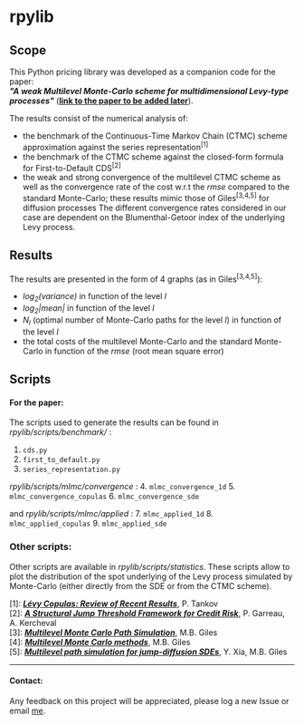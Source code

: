 # rpylib

## Scope

This Python pricing library was developed as a companion code for the paper:  
**_"A weak Multilevel Monte-Carlo scheme for multidimensional Levy-type processes"_** 
([**link to the paper to be added later**](https://www.google.com)).
 
The results consist of the numerical analysis of:
- the benchmark of the Continuous-Time Markov Chain (CTMC) scheme approximation against the series representation<sup>[1]</sup>
- the benchmark of the CTMC scheme against the closed-form formula for First-to-Default CDS<sup>[2]</sup>
- the weak and strong convergence of the multilevel CTMC scheme as well as the convergence rate of the cost w.r.t 
the _rmse_ compared to the standard Monte-Carlo; these results mimic those of Giles<sup>[3,4,5]</sup> for diffusion processes
The different convergence rates considered in our case are dependent on the Blumenthal-Getoor index of the underlying 
Levy process.


## Results

The results are presented in the form of 4 graphs (as in Giles<sup>[3,4,5]</sup>):    
- _log<sub>2</sub>(variance)_ in function of the level _l_
- _log<sub>2</sub>|mean|_ in function of the level _l_
- _N<sub>l</sub>_ (optimal number of Monte-Carlo paths for the level _l_) in function of the level _l_
- the total costs of the multilevel Monte-Carlo and the standard Monte-Carlo in function of the _rmse_ (root mean square error)


## Scripts

#### For the paper:
The scripts used to generate the results can be found in _rpylib/scripts/benchmark/_ :
 1. `cds.py`
 2. `first_to_default.py`
 3. `series_representation.py`

_rpylib/scripts/mlmc/convergence_ :
 4. `mlmc_convergence_1d`
 5. `mlmc_convergence_copulas`
 6. `mlmc_convergence_sde`

and _rpylib/scripts/mlmc/applied_ :
 7. `mlmc_applied_1d`
 8. `mlmc_applied_copulas`
 9. `mlmc_applied_sde`

### Other scripts:

Other scripts are available in _rpylib/scripts/statistics_. These scripts allow to plot the distribution of the spot 
underlying of the Levy process simulated by Monte-Carlo (either directly from the SDE or from the CTMC scheme).  



 [1]: _[**Lévy Copulas: Review of Recent Results**](https://link.springer.com/chapter/10.1007/978-3-319-25826-3_7)_, P. Tankov  
 [2]: _[**A Structural Jump Threshold Framework for Credit Risk**](https://epubs.siam.org/doi/10.1137/140993892)_, P. Garreau, A. Kercheval  
 [3]: _[**Multilevel Monte Carlo Path Simulation**](https://people.maths.ox.ac.uk/gilesm/files/OPRE_2008.pdf)_, M.B. Giles  
 [4]: _[**Multilevel Monte Carlo methods**](https://people.maths.ox.ac.uk/gilesm/files/acta15.pdf)_, M.B. Giles  
 [5]: _[**Multilevel path simulation for jump-diffusion SDEs**](https://people.maths.ox.ac.uk/gilesm/files/mcqmc10_xia.pdf)_, Y. Xia, M.B. Giles  



***
#### Contact:
Any feedback on this project will be appreciated, please log a new Issue or email [me](mailto:romain.palfray+rpylib@gmail.com).